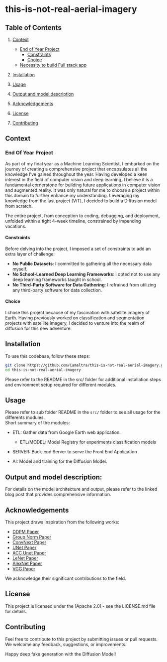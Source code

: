 # this-is-not-real-aerial-imagery

## Table of Contents

1. [Context](#overview)
   - [End of Year Project](#end-of-year-project)
     - [Constraints](#contraints)
     - [Choice](#choice)
   - [Necessity to build Full stack app](#necessity-to-build-full-stack-app)
   
2. [Installation](#installation)

3. [Usage](#usage)
4. [Output and model description](#output-and-model-description)
5. [Acknowledgements](#acknowledgements)
6. [License](#license)
7. [Contributing](#contributing)

## Context

### End Of Year Project

As part of my final year as a Machine Learning Scientist, I embarked on the journey of creating a comprehensive project that encapsulates all the knowledge I've gained throughout the year. Having developed a keen interest in the field of computer vision and deep learning, I believe it is a fundamental cornerstone for building future applications in computer vision and augmented reality. It was only natural for me to choose a project within this domain to further enhance my understanding. Leveraging my knowledge from the last project (ViT), I decided to build a Diffusion model from scratch.

The entire project, from conception to coding, debugging, and deployment, unfolded within a tight 4-week timeline, constrained by impending vacations.

#### Constraints

Before delving into the project, I imposed a set of constraints to add an extra layer of challenge:

- **No Public Datasets**: I committed to gathering all the necessary data myself.
- **No School-Learned Deep Learning Frameworks**: I opted not to use any deep learning frameworks taught in school.
- **No Third-Party Software for Data Gathering**: I refrained from utilizing any third-party software for data collection.

#### Choice

I chose this project because of my fascination with satellite imagery of Earth. Having previously worked on classification and segmentation projects with satellite imagery, I decided to venture into the realm of diffusion for this new adventure.

## Installation

To use this codebase, follow these steps:
```bash
git clone https://github.com/Camaltra/this-is-not-real-aerial-imagery.git
cd this-is-not-real-aerial-imagery
```

Please refer to the README in the src/ folder for additional installation steps and environment setup required for different modules.

## Usage

Please refer to sub folder README in the `src/` folder to see all usage for the differents modules.   
Short summary of the modules:  

- ETL: Gather data from Google Earth web application.

    - ETL/MODEL: Model Registry for experiments classification models
- SERVER: Back-end Server to serve the Front End Application
- AI: Model and training for the Diffusion Model.

## Output and model description:
For details on the model architecture and output, please refer to the linked blog post that provides comprehensive information.

## Acknowledgements

This project draws inspiration from the following works:

- [DDPM Paper](https://arxiv.org/abs/2006.11239)
- [Group Norm Paper](https://arxiv.org/abs/1803.08494)
- [ConvNext Paper](https://arxiv.org/abs/2201.03545)
- [UNet Paper](https://arxiv.org/abs/1505.04597)
- [ACC Unet Paper](https://arxiv.org/abs/2308.13680)
- [LeNet Paper](http://vision.stanford.edu/cs598_spring07/papers/Lecun98.pdf)
- [AlexNet Paper](https://www.google.com/url?sa=t&rct=j&q=&esrc=s&source=web&cd=&ved=2ahUKEwj92J_hjsKDAxVyT6QEHTKwA5gQFnoECA4QAQ&url=https%3A%2F%2Fproceedings.neurips.cc%2Fpaper%2F4824-imagenet-classification-with-deep-convolutional-neural-networks.pdf&usg=AOvVaw26V5YkBm0FS972qI4eBNgu&opi=89978449)
- [VGG Paper](https://arxiv.org/abs/1409.1556)  

We acknowledge their significant contributions to the field.

## License

This project is licensed under the [Apache 2.0] - see the LICENSE.md file for details.

## Contributing

Feel free to contribute to this project by submitting issues or pull requests. We welcome any feedback, suggestions, or improvements.

Happy deep fake generation with the Diffusion Model!

